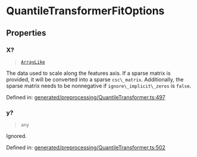 # QuantileTransformerFitOptions

## Properties

### X?

> [`ArrayLike`](../types/ArrayLike.md)

The data used to scale along the features axis. If a sparse matrix is provided, it will be converted into a sparse `csc\_matrix`. Additionally, the sparse matrix needs to be nonnegative if `ignore\_implicit\_zeros` is `false`.

Defined in:  [generated/preprocessing/QuantileTransformer.ts:497](https://github.com/transitive-bullshit/scikit-learn-ts/blob/b59c1ff/packages/sklearn/src/generated/preprocessing/QuantileTransformer.ts#L497)

### y?

> `any`

Ignored.

Defined in:  [generated/preprocessing/QuantileTransformer.ts:502](https://github.com/transitive-bullshit/scikit-learn-ts/blob/b59c1ff/packages/sklearn/src/generated/preprocessing/QuantileTransformer.ts#L502)
